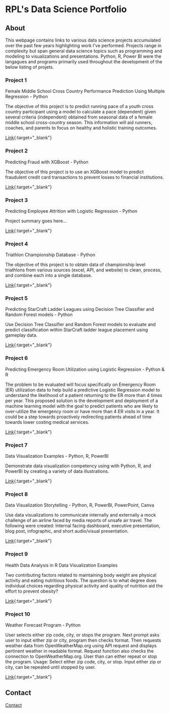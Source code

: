 # RPL's Data Science Portfolio

## About
This webpage contains links to various data science projects accumulated over the past few years highlighting work I've performed. Projects range in complexity but span general data science topics such as programming and modeling to visualizations and presentations. Python, R, Power BI were the langagues and programs primarily used throughout the development of the below listing of projets.

### Project 1
Female Middle School Cross Country Performance Prediction Using Multiple Regression - Python  
  
The objective of this project is to predict running pace of a youth cross country participant using a model to calculate a pace (dependent) given several criteria (independent) obtained from seasonal data of a female middle school cross-country season. This information will aid runners, coaches, and parents to focus on healthy and holistic training outcomes.  

[Link](https://github.com/rplong402/portfolio/tree/main/Project_01){:target="_blank"}  

### Project 2
Predicting Fraud with XGBoost - Python  
  
The objective of this project is to use an XGBoost model to predict fraudulent credit card transactions to prevent losses to financial institutions.  
  
[Link](https://github.com/rplong402/portfolio/tree/main/Project_02){:target="_blank"}

### Project 3
Predicting Employee Attrition with Logistic Regression - Python  

Project summary goes here...  

[Link](https://github.com/rplong402/portfolio/tree/main/Project_03){:target="_blank"}

### Project 4
Triathlon Championship Database - Python  

The objective of this project is to obtain data of championship level triathlons from various sources (excel, API, and website) to clean, process, and combine each into a single database.  

[Link](https://github.com/rplong402/portfolio/tree/main/Project_04){:target="_blank"}

### Project 5
Predicting StarCraft Ladder Leagues using Decision Tree Classifier and Random Forest models - Python  

Use Decision Tree Classifier and Random Forest models to evaluate and predict classification within StarCraft ladder league placement using gameplay data.   

[Link](https://github.com/rplong402/portfolio/tree/main/Project_05){:target="_blank"}

### Project 6
Predicting Emergency Room Utilization using Logistic Regression - Python & R  

The problem to be evaluated will focus specifically on Emergency Room (ER) utilization data to help build a predictive Logistic Regression model to understand the likelihood of a patient returning to the ER more than 4 times per year. This proposed solution is the development and deployment of a machine learning model with the goal to predict patients who are likely to over-utilize the emergency room or have more than 4 ER visits in a year. It could be a step towards proactively redirecting patients ahead of time towards lower costing medical services.   

[Link](https://github.com/rplong402/portfolio/tree/main/Project_06){:target="_blank"}

### Project 7
Data Visualization Examples - Python, R, PowerBI  

Demonstrate data visualization competency using with Python, R, and PowerBI by creating a variety of data illustrations.  

[Link](https://github.com/rplong402/portfolio/tree/main/Project_07){:target="_blank"}

### Project 8
Data Visualization Storytelling - Python, R, PowerBI, PowerPoint, Canva  

Use data visualizations to communicate internally and externally a mock challenge of an airline faced by media reports of unsafe air travel. The following were created: Internal facing dashboard, executive presentation, blog post, infographic, and short audio/visual presentation.  

[Link](https://github.com/rplong402/portfolio/tree/main/Project_08){:target="_blank"}

### Project 9
Health Data Analysis in R Data Visualization Examples  

Two contributing factors related to maintaining body weight are physical activity and eating nutritious foods. The question is to what degree does individual choices regarding physical activity and quality of nutrition aid the effort to prevent obesity?  

[Link](https://github.com/rplong402/portfolio/tree/main/Project_09){:target="_blank"}

### Project 10
Weather Forecast Program - Python  

User selects either zip code, city, or stops the program. Next prompt asks user to input either zip or city, program then checks format. Then requests weather data from OpenWeatherMap.org using API request and displays pertinent weather in readable format. Request function also checks the connection to OpenWeatherMap.org. User than can either repeat or stop the program. Usage: Select either zip code, city, or stop. Input either zip or city, can be repeated until stopped by user.  

[Link](https://github.com/rplong402/portfolio/tree/main/Project_10){:target="_blank"}



## Contact   
[Contact](mailto:rlong@my365.bellevue.edu)
